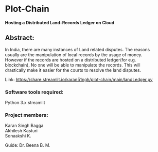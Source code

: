 # Plot-Chain
#### Hosting a Distributed Land-Records Ledger on Cloud
 
## Abstract:  
In India, there are many instances of Land related disputes. The reasons usually are the manipulation of local records by the usage of money. However if the records are hosted on a distributed ledger(for e.g. blockchain), No one will be able to manipulate the records. This will drastically make it easier for the courts to resolve the land disputes.

Link: https://share.streamlit.io/karan51ngh/plot-chain/main/landLedger.py

### Software tools required:
Python 3.x
streamlit
 
### Project members: 

Karan Singh Bagga  
Akhilesh Kasturi   
Sonaakshi K.    
  
Guide:  Dr. Beena B. M.
